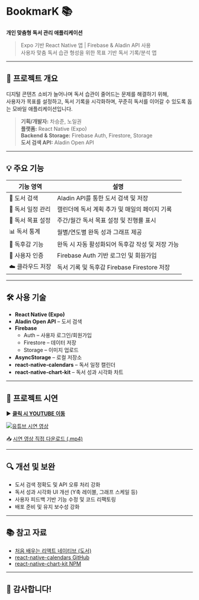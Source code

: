 # BookmarK 📚  
**개인 맞춤형 독서 관리 애플리케이션**

> Expo 기반 React Native 앱 | Firebase & Aladin API 사용  
> 사용자 맞춤 독서 습관 형성을 위한 목표 기반 독서 기록/분석 앱

---

## 📌 프로젝트 개요

디지털 콘텐츠 소비가 늘어나며 독서 습관이 줄어드는 문제를 해결하기 위해,  
사용자가 목표를 설정하고, 독서 기록을 시각화하며, 꾸준히 독서를 이어갈 수 있도록 돕는 모바일 애플리케이션입니다.

> **기획/개발자:** 차승준, 노일권  
> **플랫폼:** React Native (Expo)  
> **Backend & Storage:** Firebase Auth, Firestore, Storage  
> **도서 검색 API:** Aladin Open API

---

## 💡 주요 기능

| 기능 영역 | 설명 |
|----------|------|
| 📖 도서 검색 | Aladin API를 통한 도서 검색 및 저장 |
| 📅 독서 일정 관리 | 캘린더에 독서 계획 추가 및 매일의 페이지 기록 |
| 🎯 독서 목표 설정 | 주간/월간 독서 목표 설정 및 진행률 표시 |
| 📊 독서 통계 | 월별/연도별 완독 성과 그래프 제공 |
| 📝 독후감 기능 | 완독 시 자동 활성화되어 독후감 작성 및 저장 가능 |
| 🔐 사용자 인증 | Firebase Auth 기반 로그인 및 회원가입 |
| ☁️ 클라우드 저장 | 독서 기록 및 독후감 Firebase Firestore 저장 |

---

## 🛠️ 사용 기술

- **React Native (Expo)**
- **Aladin Open API** – 도서 검색
- **Firebase**
  - Auth – 사용자 로그인/회원가입
  - Firestore – 데이터 저장
  - Storage – 이미지 업로드
- **AsyncStorage** – 로컬 저장소
- **react-native-calendars** – 독서 일정 캘린더
- **react-native-chart-kit** – 독서 성과 시각화 차트

---

## 📸 프로젝트 시연

▶️ **[클릭 시 YOUTUBE 이동](https://www.youtube.com/shorts/9HKsf3Xt9hM)**  

[![유튜브 시연 영상](https://img.youtube.com/vi/9HKsf3Xt9hM/0.jpg)](https://www.youtube.com/shorts/9HKsf3Xt9hM)  

📥 [시연 영상 직접 다운로드 (.mp4)](./video/demo.mp4)

---

## 🔍 개선 및 보완

- 도서 검색 정확도 및 API 오류 처리 강화
- 독서 성과 시각화 UI 개선 (Y축 레이블, 그래프 스케일 등)
- 사용자 피드백 기반 기능 수정 및 코드 리팩토링
- 배포 준비 및 유지 보수성 강화

---

## 📚 참고 자료

- [처음 배우는 리액트 네이티브 (도서)](https://www.hanbit.co.kr/store/books/look.php?p_code=B8811528616)
- [react-native-calendars GitHub](https://github.com/wix/react-native-calendars)
- [react-native-chart-kit NPM](https://www.npmjs.com/package/react-native-chart-kit)

---

## 🙌 감사합니다!
